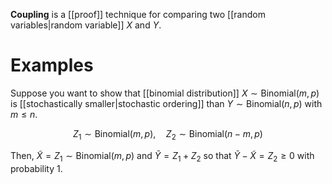 **Coupling** is a [[proof]] technique for comparing two [[random variables|random variable]] $X$ and $Y$. 

# Examples

Suppose you want to show that [[binomial distribution]] $X \sim \mathsf{Binomial}(m, p)$ is [[stochastically smaller|stochastic ordering]] than $Y\sim\mathsf{Binomial}(n, p)$ with $m \leqslant n$.

$$
Z_1 \sim \mathsf{Binomial}(m, p), \quad Z_2 \sim \mathsf{Binomial}(n - m, p)
$$

Then, $\tilde{X} = Z_1 \sim \mathsf{Binomial}(m, p)$ and $\tilde{Y} = Z_1 + Z_2$ so that $\tilde{Y} - \tilde{X} = Z_2 \geqslant 0$ with probability 1.